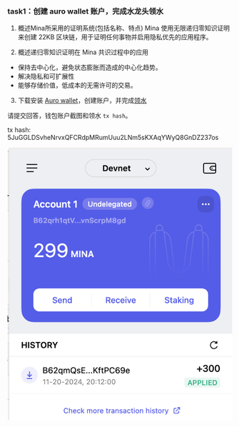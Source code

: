 ### task1：创建 auro wallet 账户，完成水龙头领水

1. 概述Mina所采用的证明系统(包括名称、特点)
Mina 使用无限递归零知识证明来创建 22KB 区块链，用于证明任何事物并启用隐私优先的应用程序。

2. 概述递归零知识证明在 Mina 共识过程中的应用
- 保持去中心化，避免状态膨胀而造成的中心化趋势。
- 解决隐私和可扩展性
- 能够存储价值，低成本的无需许可的交易。

3. 下载安装 [Auro wallet](https://www.aurowallet.com/download/)，创建账户，并完成[领水](https://faucet.minaprotocol.com/)

请提交回答，钱包账户截图和领水 `tx hash`。

tx hash:
5JuGGLDSvheNrvxQFCRdpMRumUuu2LNm5sKXAqYWyQ8GnDZ237os

![](./wallet-pic.png)

